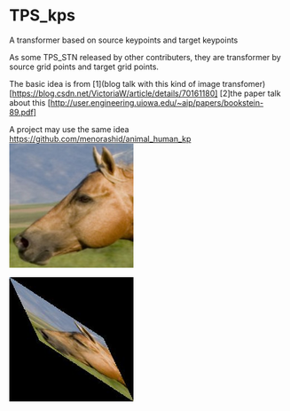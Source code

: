 # TPS_kps
A transformer based on source keypoints and target keypoints

As some TPS_STN released by other contributers, they are transformer by source grid points and target grid points.

The basic idea is from 
[1](blog talk with this kind of image transfomer)[https://blog.csdn.net/VictoriaW/article/details/70161180]
[2]the paper talk about this [http://user.engineering.uiowa.edu/~aip/papers/bookstein-89.pdf]

A project may use the same idea 
https://github.com/menorashid/animal_human_kp
![source_img](https://github.com/fjchange/TPS_kps/blob/master/horse+head7.jpg)

![trans_img](https://github.com/fjchange/TPS_kps/blob/master/trans.jpg)



